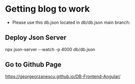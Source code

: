 # Getting blog to work

- Please use this db.json located in db/db.json main branch:

## Deploy Json Server

npx json-server --watch -p 4000 db/db.json

## Go to Github Page

https://georgeorzanescu.github.io/DB-Frontend-Angular/
